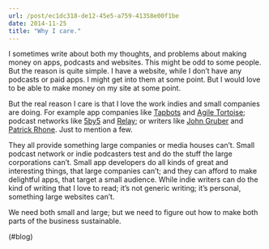 ```yaml
---
url: /post/ec1dc318-de12-45e5-a759-41358e00f1be
date: 2014-11-25
title: "Why I care."
---
```


I sometimes write about both my thoughts, and problems about making money on apps, podcasts and websites. This might be odd to some people. But the reason is quite simple. I have a website, while I don&#8217;t have any podcasts or paid apps. I might get into them at some point. But I would love to be able to make money on my site at some point.



But the real reason I care is that I love the work indies and small companies are doing. For example app companies like [Tapbots][1] and [Agile Tortoise][2]; podcast networks like [5by5][3] and [Relay][4]; or writers like [John Gruber][5] and [Patrick Rhone][6]. Just to mention a few.



They all provide something large companies or media houses can&#8217;t. Small podcast network or indie podcasters test and do the stuff the large corporations can&#8217;t. Small app developers do all kinds of great and interesting things, that large companies can&#8217;t; and they can afford to make delightful apps, that target a small audience. While indie writers can do the kind of writing that I love to read; it&#8217;s not generic writing; it&#8217;s personal, something large websites can&#8217;t.



We need both small and large; but we need to figure out how to make both parts of the business sustainable.



(#blog)



 [1]: http://tapbots.com

 [2]: http://agiletortoise.com

 [3]: http://5by5.tv

 [4]: http://relay.fm

 [5]: http://daringfireball.net

 [6]: http://patrickrhone.com
